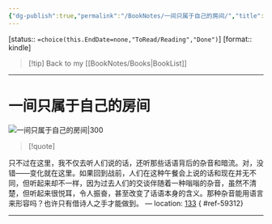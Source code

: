 ```yaml
---
{"dg-publish":true,"permalink":"/BookNotes/一间只属于自己的房间/","title":"一间只属于自己的房间","noteIcon":""}
---
```


[status:: `=choice(this.EndDate=none,"ToRead/Reading","Done")`]
[format:: kindle]

>[!tip] Back to my [[BookNotes/Books\|BookList]]

---
# 一间只属于自己的房间

![一间只属于自己的房间|300](https://img9.doubanio.com/view/subject/l/public/s33503989.jpg)

>[!quote]


只不过在这里，我不仅去听人们说的话，还听那些话语背后的杂音和暗流。对，没错——变化就在这里。如果回到战前，人们在这种午餐会上说的话和现在并无不同，但听起来却不一样，因为过去人们的交谈伴随着一种嗡嗡的杂音，虽然不清楚，但听起来很悦耳，令人振奋，甚至改变了话语本身的含义。那种杂音能用语言来形容吗？也许只有借诗人之手才能做到。 — location: [133]()
{ #ref-59312}


---
